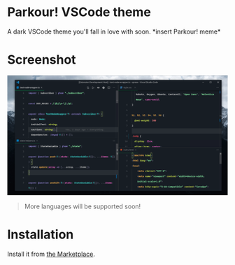 # Parkour! VSCode theme
A dark VSCode theme you'll fall in love with soon. \*insert Parkour! meme\*

# Screenshot
![Screenshot from Parkour!](screenshot.png)
> More languages will be supported soon!

# Installation
Install it from [the Marketplace](https://marketplace.visualstudio.com/items?itemName=hkh12.parkour).